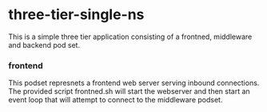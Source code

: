 # three-tier-single-ns
This is a simple three tier application consisting of a frontned, middleware and backend pod set.

### frontend
This podset represnets a frontend web server serving inbound connections. The provided script frontned.sh will start the webserver and then start an event loop that will attempt to connect to the middleware podset.
